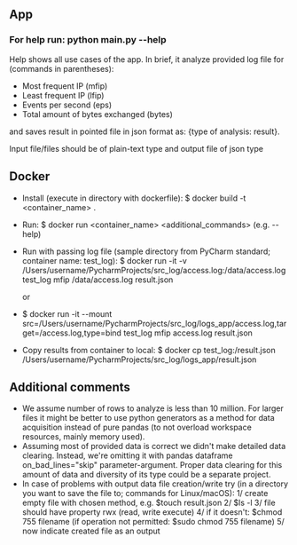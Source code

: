 ## App

### For help run: python main.py --help

Help shows all use cases of the app. In brief, it analyze provided log file for (commands in parentheses):
- Most frequent IP (mfip)
- Least frequent IP (lfip)
- Events per second (eps)
- Total amount of bytes exchanged (bytes)

and saves result in pointed file in json format as: {type of analysis: result}.

Input file/files should be of plain-text type and output file of json type

## Docker
- Install (execute in directory with dockerfile): $ docker build -t <container_name> .

- Run: $ docker run <container_name> <additional_commands> (e.g. --help)
- Run with passing log file (sample directory from PyCharm standard; container name: test_log): $ docker run -it -v /Users/username/PycharmProjects/src_log/access.log:/data/access.log test_log mfip /data/access.log result.json

    or
- $ docker run -it --mount src=/Users/username/PycharmProjects/src_log/logs_app/access.log,target=/access.log,type=bind test_log mfip access.log result.json
- Copy results from container to local: $ docker cp test_log:/result.json  /Users/username/PycharmProjects/src_log/logs_app/result.json


## Additional comments
- We assume number of rows to analyze is less than 10 million. For larger files it might be better to use python generators as a method for data acquisition instead of pure pandas (to not overload workspace resources, mainly memory used).
- Assuming most of provided data is correct we didn't make detailed data clearing. Instead, we're omitting it with pandas dataframe on_bad_lines="skip" parameter-argument. Proper data clearing for this amount of data and diversity of its type could be a separate project.
- In case of problems with output data file creation/write try (in a directory you want to save the file to; commands for Linux/macOS): 1/ create empty file with chosen method, e.g. $touch result.json 2/ $ls -l 3/ file should have property rwx (read, write execute) 4/ if it doesn't: $chmod 755 filename (if operation not permitted: $sudo chmod 755 filename) 5/ now indicate created file as an output
